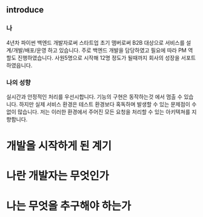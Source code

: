 introduce
---
### 나
4년차 파이썬 백엔드 개발자로써 스타트업 초기 맴버로써 B2B 대상으로 서비스를 설계/개발/배포/운영 하고 있습니다. 
주로 백엔드 개발을 담당하였고 필요에 따라 PM 역할도 진행하였습니다. 사원5명으로 시작해 12명 정도가 될때까지 회사의 성장을 서포트 하였읍니다.

### 나의 성향
실시간과 안정적인 처리를 우선시합니다. 기능의 구현은 동작하는것 에서 멈출 수 있습니다. 하지만 실제 서비스 환경은 테스트 환경보다 혹독하며 발생할 수 있는 문제점이 수없이 많습니다.
저는 이러한 환경에서 주어진 모든 요청을 처리할 수 있는 아키텍쳐를 지향함니다.

# 개발을 시작하게 된 계기

# 나란 개발자는 무엇인가

# 나는 무엇을 추구해야 하는가

